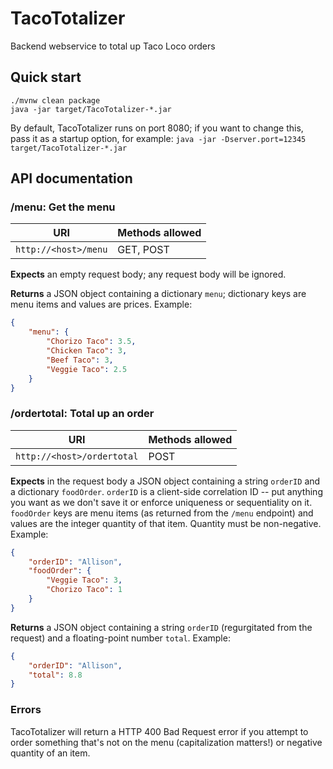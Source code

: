# TacoTotalizer
Backend webservice to total up Taco Loco orders

## Quick start
```
./mvnw clean package
java -jar target/TacoTotalizer-*.jar
```
<!-- Wow, that was simpler than I expected it to be.-->

By default, TacoTotalizer runs on port 8080; if you want to change this, pass it as a startup option, for example: `java -jar -Dserver.port=12345 target/TacoTotalizer-*.jar`

## API documentation
### /menu: Get the menu

URI | Methods allowed
--- | ---
`http://<host>/menu` | GET, POST

**Expects** an empty request body; any request body will be ignored.

**Returns** a JSON object containing a dictionary `menu`; dictionary keys are menu items and values are prices. Example:

```json
{
    "menu": {
        "Chorizo Taco": 3.5,
        "Chicken Taco": 3,
        "Beef Taco": 3,
        "Veggie Taco": 2.5
    }
}
```

### /ordertotal: Total up an order
URI | Methods allowed
--- | ---
`http://<host>/ordertotal` | POST

**Expects** in the request body a JSON object containing a string `orderID` and a dictionary `foodOrder`. `orderID` is a client-side correlation ID -- put anything you want as we don't save it or enforce uniqueness or sequentiality on it. `foodOrder` keys are menu items (as returned from the `/menu` endpoint) and values are the integer quantity of that item. Quantity must be non-negative. Example:

```json
{
	"orderID": "Allison",
	"foodOrder": {
		"Veggie Taco": 3,
		"Chorizo Taco": 1
	}
}
```

**Returns** a JSON object containing a string `orderID` (regurgitated from the request) and a floating-point number `total`. Example:

```json
{
    "orderID": "Allison",
    "total": 8.8
}
```

### Errors
TacoTotalizer will return a HTTP 400 Bad Request error if you attempt to order something that's not on the menu (capitalization matters!) or negative quantity of an item.
